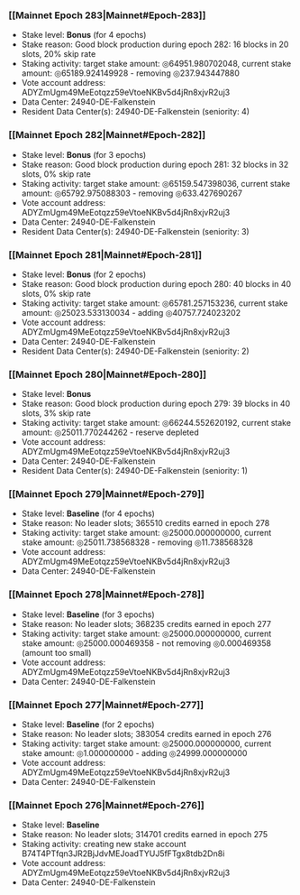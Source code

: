 ### [[Mainnet Epoch 283|Mainnet#Epoch-283]]
* Stake level: **Bonus** (for 4 epochs)
* Stake reason: Good block production during epoch 282: 16 blocks in 20 slots, 20% skip rate
* Staking activity: target stake amount: ◎64951.980702048, current stake amount: ◎65189.924149928 - removing ◎237.943447880
* Vote account address: ADYZmUgm49MeEotqzz59eVtoeNKBv5d4jRn8xjvR2uj3
* Data Center: 24940-DE-Falkenstein
* Resident Data Center(s): 24940-DE-Falkenstein (seniority: 4)
### [[Mainnet Epoch 282|Mainnet#Epoch-282]]
* Stake level: **Bonus** (for 3 epochs)
* Stake reason: Good block production during epoch 281: 32 blocks in 32 slots, 0% skip rate
* Staking activity: target stake amount: ◎65159.547398036, current stake amount: ◎65792.975088303 - removing ◎633.427690267
* Vote account address: ADYZmUgm49MeEotqzz59eVtoeNKBv5d4jRn8xjvR2uj3
* Data Center: 24940-DE-Falkenstein
* Resident Data Center(s): 24940-DE-Falkenstein (seniority: 3)
### [[Mainnet Epoch 281|Mainnet#Epoch-281]]
* Stake level: **Bonus** (for 2 epochs)
* Stake reason: Good block production during epoch 280: 40 blocks in 40 slots, 0% skip rate
* Staking activity: target stake amount: ◎65781.257153236, current stake amount: ◎25023.533130034 - adding ◎40757.724023202
* Vote account address: ADYZmUgm49MeEotqzz59eVtoeNKBv5d4jRn8xjvR2uj3
* Data Center: 24940-DE-Falkenstein
* Resident Data Center(s): 24940-DE-Falkenstein (seniority: 2)
### [[Mainnet Epoch 280|Mainnet#Epoch-280]]
* Stake level: **Bonus**
* Stake reason: Good block production during epoch 279: 39 blocks in 40 slots, 3% skip rate
* Staking activity: target stake amount: ◎66244.552620192, current stake amount: ◎25011.770244262 - reserve depleted
* Vote account address: ADYZmUgm49MeEotqzz59eVtoeNKBv5d4jRn8xjvR2uj3
* Data Center: 24940-DE-Falkenstein
* Resident Data Center(s): 24940-DE-Falkenstein (seniority: 1)
### [[Mainnet Epoch 279|Mainnet#Epoch-279]]
* Stake level: **Baseline** (for 4 epochs)
* Stake reason: No leader slots; 365510 credits earned in epoch 278
* Staking activity: target stake amount: ◎25000.000000000, current stake amount: ◎25011.738568328 - removing ◎11.738568328
* Vote account address: ADYZmUgm49MeEotqzz59eVtoeNKBv5d4jRn8xjvR2uj3
* Data Center: 24940-DE-Falkenstein
### [[Mainnet Epoch 278|Mainnet#Epoch-278]]
* Stake level: **Baseline** (for 3 epochs)
* Stake reason: No leader slots; 368235 credits earned in epoch 277
* Staking activity: target stake amount: ◎25000.000000000, current stake amount: ◎25000.000469358 - not removing ◎0.000469358 (amount too small)
* Vote account address: ADYZmUgm49MeEotqzz59eVtoeNKBv5d4jRn8xjvR2uj3
* Data Center: 24940-DE-Falkenstein
### [[Mainnet Epoch 277|Mainnet#Epoch-277]]
* Stake level: **Baseline** (for 2 epochs)
* Stake reason: No leader slots; 383054 credits earned in epoch 276
* Staking activity: target stake amount: ◎25000.000000000, current stake amount: ◎1.000000000 - adding ◎24999.000000000
* Vote account address: ADYZmUgm49MeEotqzz59eVtoeNKBv5d4jRn8xjvR2uj3
* Data Center: 24940-DE-Falkenstein
### [[Mainnet Epoch 276|Mainnet#Epoch-276]]
* Stake level: **Baseline**
* Stake reason: No leader slots; 314701 credits earned in epoch 275
* Staking activity: creating new stake account B74T4PTfqn3JR2BjJdvMEJoadTYUJ5fFTgx8tdb2Dn8i
* Vote account address: ADYZmUgm49MeEotqzz59eVtoeNKBv5d4jRn8xjvR2uj3
* Data Center: 24940-DE-Falkenstein
